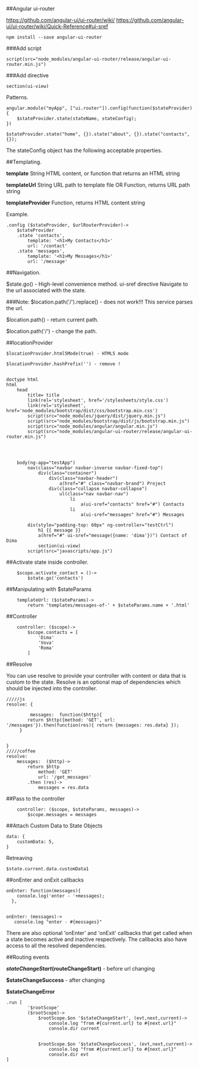 ##Angular ui-router

https://github.com/angular-ui/ui-router/wiki/
https://github.com/angular-ui/ui-router/wiki/Quick-Reference#ui-sref

    npm install --save angular-ui-router 

###Add script

    script(src="node_modules/angular-ui-router/release/angular-ui-router.min.js")

###Add directive

    section(ui-view)


Patterns.

    angular.module("myApp", ["ui.router"]).config(function($stateProvider){
        $stateProvider.state(stateName, stateConfig);
    })

    $stateProvider.state("home", {}).state("about", {}).state("contacts", {});


The stateConfig object has the following acceptable properties.

##Templating.

**template** String HTML content, or function that returns an HTML string

**templateUrl** String URL path to template file OR Function, returns URL path string

**templateProvider** Function, returns HTML content string

Example.

    .config ($stateProvider, $urlRouterProvider)->
        $stateProvider
        .state 'contacts',
            template: '<h1>My Contacts</h1>'
            url: '/contact'
        .state 'messages',
            template: '<h1>My Messages</h1>'
            url: '/message'


##Navigation.

$state.go() - High-level convenience method.
ui-sref directive
Navigate to the url associated with the state.

###Note: $location.path('/').replace() - does not work!!!
This service parses the url.


$location.path() - return current path.


$location.path('/') - change the path.

##locationProvider

    $locationProvider.html5Mode(true) - HTML5 mode
       
    $locationProvider.hashPrefix('') - remove !


    doctype html
    html
        head
            title= title
            link(rel='stylesheet', href='/stylesheets/style.css')
            link(rel='stylesheet', href='node_modules/bootstrap/dist/css/bootstrap.min.css')
            script(src="node_modules/jquery/dist/jquery.min.js")
            script(src="node_modules/bootstrap/dist/js/bootstrap.min.js")
            script(src="node_modules/angular/angular.min.js")
            script(src="node_modules/angular-ui-router/release/angular-ui-router.min.js")




        body(ng-app="testApp")
            nav(class="navbar navbar-inverse navbar-fixed-top")
                div(class="container")
                    div(class="navbar-header")
                        a(href="#" class="navbar-brand") Project
                    div(class="collapse navbar-collapse")
                        ul(class="nav navbar-nav")
                            li
                                a(ui-sref="contacts" href="#") Contacts
                            li
                                a(ui-sref="messages" href="#") Messages

            div(style="padding-top: 60px" ng-controller="testCtrl")
                h1 {{ message }}
                a(href="#" ui-sref="message({name: 'dima'})") Contact of Dima
                section(ui-view)
            script(src="javascripts/app.js")
        
##Activate state inside controller.        
        
        $scope.activate_contact = ()->
            $state.go('contacts')        
        
        
##Manipulating with $stateParams       

        templateUrl: ($stateParams)->
            return 'templates/messages-of-' + $stateParams.name + '.html'
             


##Controller 

        controller: ($scope)->
            $scope.contacts = [
                'Dima'
                'Vova'
                'Roma'
            ]
            
##Resolve

You can use resolve to provide your controller with content or data that is custom to the state. 
Resolve is an optional map of dependencies which should be injected into the controller.


    /////js
    resolve: {
    
             messages:  function($http){
            return $http({method: 'GET', url: '/messages'}).then(function(res){ return {messages: res.data} });
         }

    
    }
    /////coffee
    resolve:
        messages:  ($http)->
            return $http
                method: 'GET'
                url: '/get_messages'    
            .then (res)->
                messages = res.data
                

##Pass to the controller

        controller: ($scope, $stateParams, messages)->
            $scope.messages = messages

            

##Attach Custom Data to State Objects

    data: {
        customData: 5,
    } 
    
Retreaving

    $state.current.data.customData1


##onEnter and onExit callbacks

    onEnter: function(messages){
        console.log('enter - '+messages);
      },
  

    onEnter: (messages)->
       console.log "enter - #{messages}"

There are also optional 'onEnter' and 'onExit' callbacks that get called when a state becomes active and inactive respectively. 
The callbacks also have access to all the resolved dependencies.

##Routing events

**$stateChangeStart ($routeChangeStart)** - before url changing


**$stateChangeSuccess** - after changing

**$stateChangeError**

    
    .run [
            '$rootScope'
            ($rootScope)->
                $rootScope.$on '$stateChangeStart', (evt,next,current)->
                    console.log "from #{current.url} to #{next.url}"
                    console.dir current


                $rootScope.$on '$stateChangeSuccess', (evt,next,current)->
                    console.log "from #{current.url} to #{next.url}"
                    console.dir evt
    ]
                    
